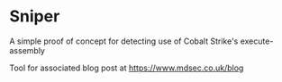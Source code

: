 # Sniper
A simple proof of concept for detecting use of Cobalt Strike's execute-assembly

Tool for associated blog post at https://www.mdsec.co.uk/blog
